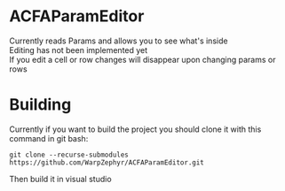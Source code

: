 # ACFAParamEditor
Currently reads Params and allows you to see what's inside  
Editing has not been implemented yet  
If you edit a cell or row changes will disappear upon changing params or rows

# Building
Currently if you want to build the project you should clone it with this command in git bash:  
```
git clone --recurse-submodules https://github.com/WarpZephyr/ACFAParamEditor.git  
```
Then build it in visual studio
